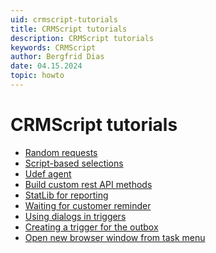 ```yaml
---
uid: crmscript-tutorials
title: CRMScript tutorials
description: CRMScript tutorials
keywords: CRMScript
author: Bergfrid Dias
date: 04.15.2024
topic: howto
---
```


# CRMScript tutorials

* [Random requests][1]
* [Script-based selections][2]
* [Udef agent][3]
* [Build custom rest API methods][4]
* [StatLib for reporting][5]
* [Waiting for customer reminder][6]
* [Using dialogs in triggers][7]
* [Creating a trigger for the outbox][8]
* [Open new browser window from task menu][9]

<!-- Referenced links -->
[1]: creating-lots-of-random-requests.md
[2]: script-based-selections.md
[3]: udef-agent.md
[4]: build-custom-rest-api-methods.md
[5]: using-crmscript-statlib-for-reporting.md
[6]: waiting-for-customer-status-with-reminders.md
[7]: using-dialogs-in-triggers.md
[8]: crmscript-trigger-outbox.md
[9]: open-external-company-from-task-menu.md
